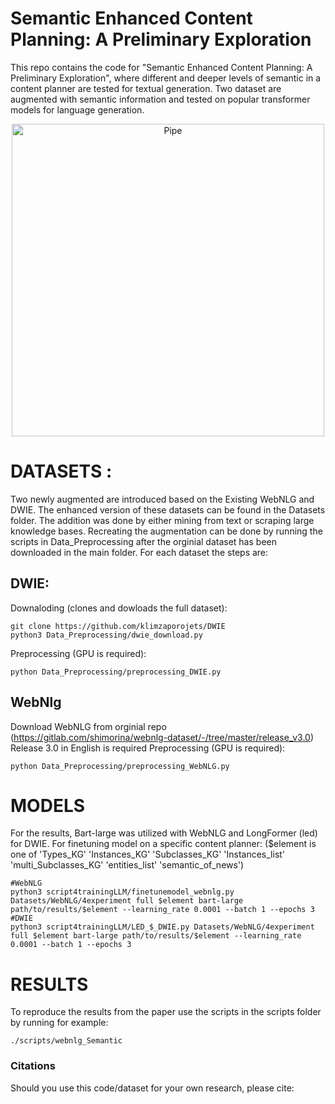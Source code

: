 # Semantic Enhanced Content Planning: A Preliminary Exploration
This repo contains the code for "Semantic Enhanced Content Planning: A Preliminary Exploration", where different and deeper levels of semantic in a content planner are tested for textual generation. Two dataset are augmented with semantic information and tested on popular transformer models for language generation.


<p align="center">
  <img width="500" src="https://user-images.githubusercontent.com/91601166/237034285-a096897b-6fce-482b-ae9a-f9eaae0863c4.png" alt="Pipe">
</p>


# DATASETS :
Two newly augmented are introduced based on the Existing WebNLG and DWIE. The enhanced version of these datasets can be found in the Datasets folder. 
The addition was done by either mining from text or scraping large knowledge bases. 
Recreating the augmentation can be done by running the scripts in Data_Preprocessing after the orginial dataset has been downloaded in the main folder. 
For each dataset the steps are:

## DWIE:
Downaloding (clones and dowloads the full dataset):
```
git clone https://github.com/klimzaporojets/DWIE
python3 Data_Preprocessing/dwie_download.py
```
Preprocessing (GPU is required):
```
python Data_Preprocessing/preprocessing_DWIE.py

```

## WebNlg

Download WebNLG from orginial repo (https://gitlab.com/shimorina/webnlg-dataset/-/tree/master/release_v3.0)
Release 3.0 in English is required
Preprocessing (GPU is required):
```
python Data_Preprocessing/preprocessing_WebNLG.py
```

# MODELS
For the results, Bart-large was utilized with WebNLG and LongFormer (led) for DWIE.
For finetuning model on a specific content planner: ($element is one of 'Types_KG' 'Instances_KG' 'Subclasses_KG' 'Instances_list' 'multi_Subclasses_KG' 'entities_list' 'semantic_of_news')

```
#WebNLG
python3 script4trainingLLM/finetunemodel_webnlg.py Datasets/WebNLG/4experiment full $element bart-large path/to/results/$element --learning_rate 0.0001 --batch 1 --epochs 3
#DWIE
python3 script4trainingLLM/LED_$_DWIE.py Datasets/WebNLG/4experiment full $element bart-large path/to/results/$element --learning_rate 0.0001 --batch 1 --epochs 3
```

# RESULTS
To reproduce the results from the paper use the scripts in the scripts folder by running for example:
```
./scripts/webnlg_Semantic

```


### Citations
Should you use this code/dataset for your own research, please cite: 
```

```


